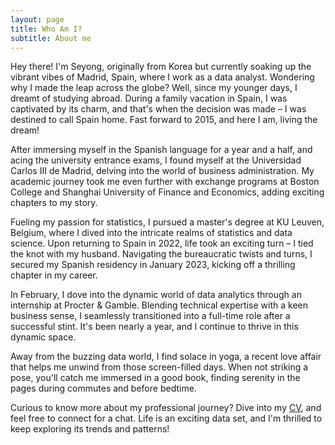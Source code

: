 ```yaml
---
layout: page
title: Who Am I?
subtitle: About me
---
```



Hey there! I'm Seyong, originally from Korea but currently soaking up the vibrant vibes of Madrid, Spain, where I work as a data analyst. Wondering why I made the leap across the globe? Well, since my younger days, I dreamt of studying abroad. During a family vacation in Spain, I was captivated by its charm, and that's when the decision was made – I was destined to call Spain home. Fast forward to 2015, and here I am, living the dream!

After immersing myself in the Spanish language for a year and a half, and acing the university entrance exams, I found myself at the Universidad Carlos III de Madrid, delving into the world of business administration. My academic journey took me even further with exchange programs at Boston College and Shanghai University of Finance and Economics, adding exciting chapters to my story.

Fueling my passion for statistics, I pursued a master's degree at KU Leuven, Belgium, where I dived into the intricate realms of statistics and data science. Upon returning to Spain in 2022, life took an exciting turn – I tied the knot with my husband. Navigating the bureaucratic twists and turns, I secured my Spanish residency in January 2023, kicking off a thrilling chapter in my career.

In February, I dove into the dynamic world of data analytics through an internship at Procter & Gamble. Blending technical expertise with a keen business sense, I seamlessly transitioned into a full-time role after a successful stint. It's been nearly a year, and I continue to thrive in this dynamic space.

Away from the buzzing data world, I find solace in yoga, a recent love affair that helps me unwind from those screen-filled days. When not striking a pose, you'll catch me immersed in a good book, finding serenity in the pages during commutes and before bedtime.

Curious to know more about my professional journey? Dive into my [CV](https://github.com/seyong2/seyong2.github.io/files/13930937/Seyong.Ryoo.Resume.pdf), and feel free to connect for a chat. Life is an exciting data set, and I'm thrilled to keep exploring its trends and patterns!

